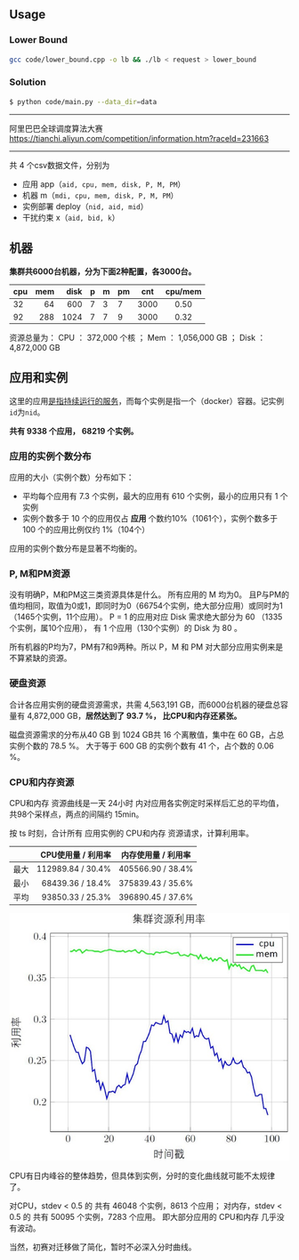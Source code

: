 ## Usage

### Lower Bound

```bash
gcc code/lower_bound.cpp -o lb && ./lb < request > lower_bound
```

### Solution

```bash
$ python code/main.py --data_dir=data
```

-----

阿里巴巴全球调度算法大赛
https://tianchi.aliyun.com/competition/information.htm?raceId=231663

-----

共 4 个csv数据文件，分别为
+ 应用 app（`aid, cpu, mem, disk, P, M, PM`）
+ 机器 m（`mdi, cpu, mem, disk, P, M, PM`）  
+ 实例部署 deploy（`nid, aid, mid`）
+ 干扰约束 x（`aid, bid, k`）

## 机器

**集群共6000台机器，分为下面2种配置，各3000台。**

| cpu | mem | disk | p | m | pm | cnt  | cpu/mem |
|-----|----:|-----:|---|---|----|------|:-------:|
| 32  | 64  |  600 | 7 | 3 | 7  | 3000 | 0.50    |
| 92  | 288 | 1024 | 7 | 7 | 9  | 3000 | 0.32    |

资源总量为：
CPU  ：  372,000 个核 ； Mem  ： 1,056,000 GB ； Disk ： 4,872,000 GB

## 应用和实例

这里的应用[是指持续运行的服务](https://tianchi.aliyun.com/forum/new_articleDetail.html?raceId=231663&postsId=5338)，而每个实例是指一个（docker）容器。记实例`id`为`nid`。

**共有 9338 个应用， 68219 个实例。**

### 应用的实例个数分布
 
应用的大小（实例个数）分布如下：
+ 平均每个应用有 7.3 个实例，最大的应用有 610 个实例，最小的应用只有 1 个实例
+ 实例个数多于 10 个的应用仅占 **应用** 个数约10%（1061个），实例个数多于 100 个的应用比例仅约 1%（104个）

应用的实例个数分布是显著不均衡的。

### P, M和PM资源
没有明确P，M和PM这三类资源具体是什么。
所有应用的 M 均为0。
且P与PM的值均相同，取值为0或1，即同时为0（66754个实例，绝大部分应用）或同时为1（1465个实例，11个应用）。
P = 1 的应用对应 Disk 需求绝大部分为 60 （1335个实例，属10个应用）， 有 1 个应用（130个实例）的 Disk 为 80 。

所有机器的P均为7，PM有7和9两种。所以 P，M 和 PM 对大部分应用实例来是不算紧缺的资源。

### 硬盘资源
合计各应用实例的硬盘资源需求，共需 4,563,191 GB，而6000台机器的硬盘总容量有 4,872,000 GB，**居然达到了 93.7 %， 比CPU和内存还紧张。**

磁盘资源需求的分布从40 GB 到 1024 GB共 16 个离散值，集中在 60 GB，占总实例个数的 78.5 %。
大于等于 600 GB 的实例个数有 41 个，占个数的 0.06 %。

### CPU和内存资源

CPU和内存 资源曲线是一天 24小时 内对应用各实例定时采样后汇总的平均值，共98个采样点，两点的间隔约 15min。

按 ts 时刻，合计所有 应用实例的 CPU和内存 资源请求，计算利用率。

|      | CPU使用量 / 利用率 | 内存使用量 / 利用率 |
|------|------------------:|-------------------|
| 最大 | 112989.84 / 30.4% | 405566.90 / 38.4% |
| 最小 |  68439.36 / 18.4% | 375839.43 / 35.6% |
| 平均 |  93850.33 / 25.3% | 396890.45 / 37.6% |

![CPU和内存资源利用率](utilts.jpg)

CPU有日内峰谷的整体趋势，但具体到实例，分时的变化曲线就可能不太规律了。

对CPU，stdev < 0.5 的 共有 46048 个实例，8613 个应用；
对内存，stdev < 0.5 的 共有 50095 个实例，7283 个应用。
即大部分应用的 CPU和内存 几乎没有波动。

当然，初赛对迁移做了简化，暂时不必深入分时曲线。